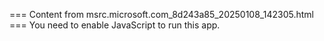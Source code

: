 === Content from msrc.microsoft.com_8d243a85_20250108_142305.html ===
You need to enable JavaScript to run this app.
